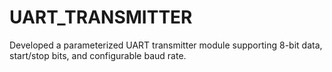 # UART_TRANSMITTER
Developed a parameterized UART transmitter module supporting 8-bit data, start/stop bits, and configurable baud rate.
